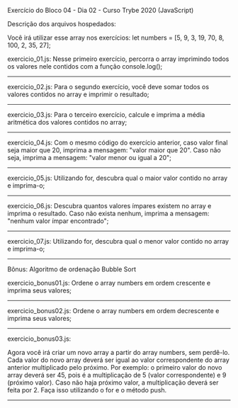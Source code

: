 Exercício do Bloco 04 - Dia 02 - Curso Trybe 2020 (JavaScript)

Descrição dos arquivos hospedados:

Você irá utilizar esse array nos exercícios:
let numbers = [5, 9, 3, 19, 70, 8, 100, 2, 35, 27];

exercicio_01.js: 
Nesse primeiro exercício, percorra o array imprimindo todos os valores nele contidos com a função console.log();

----------------------
exercicio_02.js:
Para o segundo exercício, você deve somar todos os valores contidos no array e imprimir o resultado;

----------------------
exercicio_03.js:
Para o terceiro exercício, calcule e imprima a média aritmética dos valores contidos no array;

----------------------
exercicio_04.js:
Com o mesmo código do exercício anterior, caso valor final seja maior que 20, imprima a mensagem: "valor maior que 20". Caso não seja, imprima a mensagem: "valor menor ou igual a 20";

----------------------
exercicio_05.js:
Utilizando for, descubra qual o maior valor contido no array e imprima-o;

----------------------
exercicio_06.js:
Descubra quantos valores ímpares existem no array e imprima o resultado. Caso não exista nenhum, imprima a mensagem: "nenhum valor ímpar encontrado";

----------------------
exercicio_07.js:
Utilizando for, descubra qual o menor valor contido no array e imprima-o;

----------------------
Bônus: Algoritmo de ordenação Bubble Sort

exercicio_bonus01.js: 
Ordene o array numbers em ordem crescente e imprima seus valores;

----------------------
exercicio_bonus02.js:
Ordene o array numbers em ordem decrescente e imprima seus valores;

----------------------
exercicio_bonus03.js:

Agora você irá criar um novo array a partir do array numbers, sem perdê-lo. Cada valor do novo array deverá ser igual ao valor correspondente do array anterior multiplicado pelo próximo. Por exemplo: o primeiro valor do novo array deverá ser 45, pois é a multiplicação de 5 (valor correspondente) e 9 (próximo valor). Caso não haja próximo valor, a multiplicação deverá ser feita por 2. Faça isso utilizando o for e o método push.

----------------------
